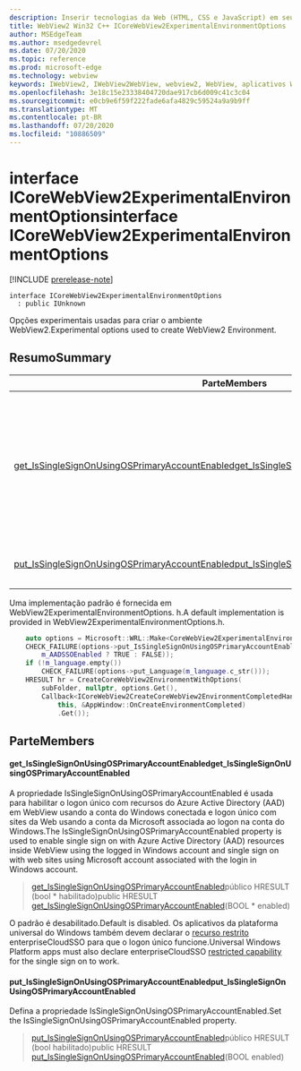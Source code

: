 ```yaml
---
description: Inserir tecnologias da Web (HTML, CSS e JavaScript) em seus aplicativos nativos com o controle WebView2 do Microsoft Edge
title: WebView2 Win32 C++ ICoreWebView2ExperimentalEnvironmentOptions
author: MSEdgeTeam
ms.author: msedgedevrel
ms.date: 07/20/2020
ms.topic: reference
ms.prod: microsoft-edge
ms.technology: webview
keywords: IWebView2, IWebView2WebView, webview2, WebView, aplicativos Win32, Win32, Edge, ICoreWebView2, ICoreWebView2Controller, controle do navegador, HTML Edge, ICoreWebView2ExperimentalEnvironmentOptions
ms.openlocfilehash: 3e18c15e23338404720dae917cb6d009c41c3c04
ms.sourcegitcommit: e0cb9e6f59f222fade6afa4829c59524a9a9b9ff
ms.translationtype: MT
ms.contentlocale: pt-BR
ms.lasthandoff: 07/20/2020
ms.locfileid: "10886509"
---
```

# <span data-ttu-id="f6366-104">interface ICoreWebView2ExperimentalEnvironmentOptions</span><span class="sxs-lookup"><span data-stu-id="f6366-104">interface ICoreWebView2ExperimentalEnvironmentOptions</span></span> 

[!INCLUDE [prerelease-note](../../includes/prerelease-note.md)]

```
interface ICoreWebView2ExperimentalEnvironmentOptions
  : public IUnknown
```

<span data-ttu-id="f6366-105">Opções experimentais usadas para criar o ambiente WebView2.</span><span class="sxs-lookup"><span data-stu-id="f6366-105">Experimental options used to create WebView2 Environment.</span></span>

## <span data-ttu-id="f6366-106">Resumo</span><span class="sxs-lookup"><span data-stu-id="f6366-106">Summary</span></span>

 <span data-ttu-id="f6366-107">Parte</span><span class="sxs-lookup"><span data-stu-id="f6366-107">Members</span></span>                        | <span data-ttu-id="f6366-108">Descrições</span><span class="sxs-lookup"><span data-stu-id="f6366-108">Descriptions</span></span>
--------------------------------|---------------------------------------------
[<span data-ttu-id="f6366-109">get_IsSingleSignOnUsingOSPrimaryAccountEnabled</span><span class="sxs-lookup"><span data-stu-id="f6366-109">get_IsSingleSignOnUsingOSPrimaryAccountEnabled</span></span>](#get_issinglesignonusingosprimaryaccountenabled) | <span data-ttu-id="f6366-110">A propriedade IsSingleSignOnUsingOSPrimaryAccountEnabled é usada para habilitar o logon único com recursos do Azure Active Directory (AAD) em WebView usando a conta do Windows conectada e logon único com sites da Web usando a conta da Microsoft associada ao logon na conta do Windows.</span><span class="sxs-lookup"><span data-stu-id="f6366-110">The IsSingleSignOnUsingOSPrimaryAccountEnabled property is used to enable single sign on with Azure Active Directory (AAD) resources inside WebView using the logged in Windows account and single sign on with web sites using Microsoft account associated with the login in Windows account.</span></span>
[<span data-ttu-id="f6366-111">put_IsSingleSignOnUsingOSPrimaryAccountEnabled</span><span class="sxs-lookup"><span data-stu-id="f6366-111">put_IsSingleSignOnUsingOSPrimaryAccountEnabled</span></span>](#put_issinglesignonusingosprimaryaccountenabled) | <span data-ttu-id="f6366-112">Defina a propriedade IsSingleSignOnUsingOSPrimaryAccountEnabled.</span><span class="sxs-lookup"><span data-stu-id="f6366-112">Set the IsSingleSignOnUsingOSPrimaryAccountEnabled property.</span></span>

<span data-ttu-id="f6366-113">Uma implementação padrão é fornecida em WebView2ExperimentalEnvironmentOptions. h.</span><span class="sxs-lookup"><span data-stu-id="f6366-113">A default implementation is provided in WebView2ExperimentalEnvironmentOptions.h.</span></span>

```cpp
    auto options = Microsoft::WRL::Make<CoreWebView2ExperimentalEnvironmentOptions>();
    CHECK_FAILURE(options->put_IsSingleSignOnUsingOSPrimaryAccountEnabled(
        m_AADSSOEnabled ? TRUE : FALSE));
    if (!m_language.empty())
        CHECK_FAILURE(options->put_Language(m_language.c_str()));
    HRESULT hr = CreateCoreWebView2EnvironmentWithOptions(
        subFolder, nullptr, options.Get(),
        Callback<ICoreWebView2CreateCoreWebView2EnvironmentCompletedHandler>(
            this, &AppWindow::OnCreateEnvironmentCompleted)
            .Get());
```

## <span data-ttu-id="f6366-114">Parte</span><span class="sxs-lookup"><span data-stu-id="f6366-114">Members</span></span>

#### <span data-ttu-id="f6366-115">get_IsSingleSignOnUsingOSPrimaryAccountEnabled</span><span class="sxs-lookup"><span data-stu-id="f6366-115">get_IsSingleSignOnUsingOSPrimaryAccountEnabled</span></span> 

<span data-ttu-id="f6366-116">A propriedade IsSingleSignOnUsingOSPrimaryAccountEnabled é usada para habilitar o logon único com recursos do Azure Active Directory (AAD) em WebView usando a conta do Windows conectada e logon único com sites da Web usando a conta da Microsoft associada ao logon na conta do Windows.</span><span class="sxs-lookup"><span data-stu-id="f6366-116">The IsSingleSignOnUsingOSPrimaryAccountEnabled property is used to enable single sign on with Azure Active Directory (AAD) resources inside WebView using the logged in Windows account and single sign on with web sites using Microsoft account associated with the login in Windows account.</span></span>

> <span data-ttu-id="f6366-117">[get_IsSingleSignOnUsingOSPrimaryAccountEnabled](#get_issinglesignonusingosprimaryaccountenabled)público HRESULT (bool \* habilitado)</span><span class="sxs-lookup"><span data-stu-id="f6366-117">public HRESULT [get_IsSingleSignOnUsingOSPrimaryAccountEnabled](#get_issinglesignonusingosprimaryaccountenabled)(BOOL \* enabled)</span></span>

<span data-ttu-id="f6366-118">O padrão é desabilitado.</span><span class="sxs-lookup"><span data-stu-id="f6366-118">Default is disabled.</span></span> <span data-ttu-id="f6366-119">Os aplicativos da plataforma universal do Windows também devem declarar o [recurso restrito](https://docs.microsoft.com/windows/uwp/packaging/app-capability-declarations#restricted-capabilities) enterpriseCloudSSO para que o logon único funcione.</span><span class="sxs-lookup"><span data-stu-id="f6366-119">Universal Windows Platform apps must also declare enterpriseCloudSSO [restricted capability](https://docs.microsoft.com/windows/uwp/packaging/app-capability-declarations#restricted-capabilities) for the single sign on to work.</span></span>

#### <span data-ttu-id="f6366-120">put_IsSingleSignOnUsingOSPrimaryAccountEnabled</span><span class="sxs-lookup"><span data-stu-id="f6366-120">put_IsSingleSignOnUsingOSPrimaryAccountEnabled</span></span> 

<span data-ttu-id="f6366-121">Defina a propriedade IsSingleSignOnUsingOSPrimaryAccountEnabled.</span><span class="sxs-lookup"><span data-stu-id="f6366-121">Set the IsSingleSignOnUsingOSPrimaryAccountEnabled property.</span></span>

> <span data-ttu-id="f6366-122">[put_IsSingleSignOnUsingOSPrimaryAccountEnabled](#put_issinglesignonusingosprimaryaccountenabled)público HRESULT (bool habilitado)</span><span class="sxs-lookup"><span data-stu-id="f6366-122">public HRESULT [put_IsSingleSignOnUsingOSPrimaryAccountEnabled](#put_issinglesignonusingosprimaryaccountenabled)(BOOL enabled)</span></span>

